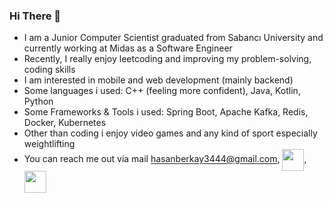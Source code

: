 ### Hi There 👋
- I am a Junior Computer Scientist graduated from Sabancı University and currently working at Midas as a Software Engineer
- Recently, I really enjoy leetcoding and improving my problem-solving, coding skills 
- I am interested in mobile and web development (mainly backend)
- Some languages i used: C++ (feeling more confident), Java, Kotlin, Python
- Some Frameworks & Tools i used: Spring Boot, Apache Kafka, Redis, Docker, Kubernetes
- Other than coding i enjoy video games and any kind of sport especially weightlifting
- You can reach me out via mail hasanberkay3444@gmail.com,
<a href="https://leetcode.com/hasanberkay/" target="blank"><img align="center" src="https://user-images.githubusercontent.com/36547915/97088991-45da5d00-1652-11eb-900f-80d106540f4f.png" height="35"></a>, <a href="https://www.linkedin.com/in/hasanbkurkcu/" target="blank"><img align="center" src="https://fontawesome.com/icons/linkedin?f=brands&s=solid" height="35"></a>
